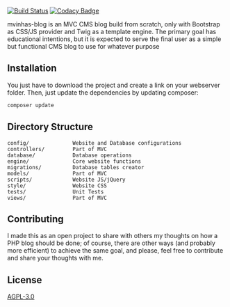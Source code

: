 [![Build Status](https://travis-ci.org/MVinhas/mvinhas-blog.svg?branch=master)](https://travis-ci.org/github/MVinhas/mvinhas-blog)
[![Codacy Badge](https://app.codacy.com/project/badge/Grade/cee82487aa6e444084a7353b1aeadc90)](https://www.codacy.com/gh/MVinhas/mvinhas-blog/dashboard?utm_source=github.com&amp;utm_medium=referral&amp;utm_content=MVinhas/mvinhas-blog&amp;utm_campaign=Badge_Grade)

mvinhas-blog is an MVC CMS blog build from scratch, only with Bootstrap as CSS/JS provider and Twig as a template engine. The primary goal has educational intentions, but it is expected to serve the final user as a simple but functional CMS blog to use for whatever purpose

## Installation

You just have to download the project and create a link on your webserver folder. Then, just update the dependencies by updating composer:

```bash
composer update
```
## Directory Structure
```
config/              Website and Database configurations
controllers/         Part of MVC
database/            Database operations
engine/              Core website functions
migrations/          Database tables creator
models/              Part of MVC
scripts/             Website JS/jQuery
style/               Website CSS
tests/               Unit Tests
views/               Part of MVC
```

## Contributing
I made this as an open project to share with others my thoughts on how a PHP blog should be done; of course, there are other ways (and probably more efficient) to achieve the same goal, and please, feel free to contribute and share your thoughts with me.

## License
[AGPL-3.0](https://choosealicense.com/licenses/agpl-3.0/)